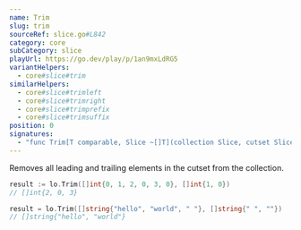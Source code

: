 ```yaml
---
name: Trim
slug: trim
sourceRef: slice.go#L842
category: core
subCategory: slice
playUrl: https://go.dev/play/p/1an9mxLdRG5
variantHelpers:
  - core#slice#trim
similarHelpers:
  - core#slice#trimleft
  - core#slice#trimright
  - core#slice#trimprefix
  - core#slice#trimsuffix
position: 0
signatures:
  - "func Trim[T comparable, Slice ~[]T](collection Slice, cutset Slice) Slice"
---
```


Removes all leading and trailing elements in the cutset from the collection.

```go
result := lo.Trim([]int{0, 1, 2, 0, 3, 0}, []int{1, 0})
// []int{2, 0, 3}

result = lo.Trim([]string{"hello", "world", " "}, []string{" ", ""})
// []string{"hello", "world"}
```


